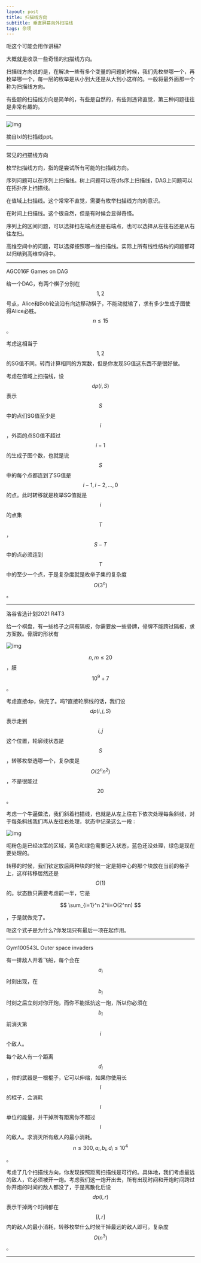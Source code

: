 ```yaml
---
layout: post
title: 扫描线方向
subtitle: 垂直屏幕向外扫描线
tags: 杂项
---
```


呃这个可能会用作讲稿?

大概就是收录一些奇怪的扫描线方向。

扫描线方向说的是，在解决一些有多个变量的问题的时候，我们先枚举哪一个，再枚举哪一个，每一层的枚举是从小到大还是从大到小这样的。一般将最外面那一个称为扫描线方向。

有些题的扫描线方向是简单的，有些是自然的，有些则违背直觉，第三种问题往往是非常有趣的。

-----

![img](/img/2021-11-21-sweepline-direction/saying.png)

摘自lxl的扫描线ppt。

-----

常见的扫描线方向

枚举扫描线方向，指的是尝试所有可能的扫描线方向。

序列问题可以在序列上扫描线。树上问题可以在dfs序上扫描线，DAG上问题可以在拓扑序上扫描线。

在值域上扫描线。这个常常不直觉，需要有枚举扫描线方向的意识。

在时间上扫描线。这个很自然，但是有时候会显得奇怪。

序列上的区间问题，可以选择扫左端点还是右端点，也可以选择从左往右还是从右往左扫。

高维空间中的问题，可以选择按照哪一维扫描线。实际上所有线性结构的问题都可以归结到高维空间中。

-----

AGC016F Games on DAG

给一个DAG，有两个棋子分别在$$1,2$$号点，Alice和Bob轮流沿有向边移动棋子，不能动就输了，求有多少生成子图使得Alice必胜。$$n\leq 15$$。

考虑这相当于$$1,2$$的SG值不同。转而计算相同的方案数，但是你发现SG值这东西不是很好做。

考虑在值域上扫描线，设$$dp(i,S)$$表示$$S$$中的点们SG值至少是$$i$$，外面的点SG值不超过$$i-1$$的生成子图个数，也就是说$$S$$中的每个点都连到了SG值是$$i-1,i-2,...,0$$的点。此时转移就是枚举SG值就是$$i$$的点集$$T$$，$$S-T$$中的点必须连到$$T$$中的至少一个点，于是复杂度就是枚举子集的复杂度$$O(3^n)$$。

-----

洛谷省选计划2021 R4T3

给一个棋盘，有一些格子之间有隔板，你需要放一些骨牌，骨牌不能跨过隔板，求方案数。骨牌的形状有

![img](/img/2021-11-21-sweepline-direction/lgsxr4t3.png)

$$n,m\leq 20$$，膜$$10^9+7$$。

考虑直接dp，做完了。吗?直接轮廓线的话，我们设$$dp(i,j,S)$$表示走到$$i,j$$这个位置，轮廓线状态是$$S$$，转移枚举选哪一个，复杂度是$$O(2^nn^2)$$，不是很能过$$20$$。

考虑一个牛逼做法，我们斜着扫描线，也就是从左上往右下依次处理每条斜线，对于每条斜线我们再从左往右处理，状态中记录这么一段 : 

![img](/img/2021-11-21-sweepline-direction/lgsxr4t3_2.png)

呃粉色是已经决策的区域，黄色和绿色需要记入状态，蓝色还没处理，绿色是现在要处理的。

转移的时候，我们钦定放后两种块的时候一定是把中心的那个块放在当前的格子上，这样转移居然还是$$O(1)$$的。状态数只需要考虑前一半，它是

$$
\sum_{i=1}^n 2^ii=O(2^nn)
$$

，于是就做完了。

呃这个式子是为什么?你发现只有最后一项在起作用。

-----

Gym100543L Outer space invaders

有一排敌人开着飞船，每个会在$$a_i$$时刻出现，在$$b_i$$时刻之后立刻对你开炮，而你不能抵抗这一炮，所以你必须在$$b_i$$前消灭第$$i$$个敌人。

每个敌人有一个距离$$d_i$$，你的武器是一根棍子，它可以伸缩，如果你使用长$$l$$的棍子，会消耗$$l$$单位的能量，并干掉所有距离你不超过$$l$$的敌人。求消灭所有敌人的最小消耗。$$n\leq 300,a_i,b_i,d_i\leq 10^4$$。

考虑了几个扫描线方向，你发现按照距离扫描线是可行的。具体地，我们考虑最远的敌人，它必须被开一炮。考虑我们这一炮开出去，所有出现时间和开炮时间跨过你开炮的时间的敌人都没了，于是离散化后设$$dp(l,r)$$表示干掉两个时间都在$$[l,r]$$内的敌人的最小消耗，转移枚举什么时候干掉最远的敌人即可。复杂度$$O(n^3)$$。

-----

